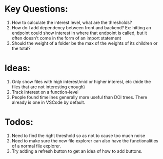 # Key Questions:

1. How to calculate the interest level, what are the thresholds?
2. How do I add dependency between front and backend? Ex: hitting an endpoint could show interest in where that endpoint is called, but it often doesn't come in the form of an import statement
3. Should the weight of a folder be the max of the weights of its children or the total?

# Ideas:

1. Only show files with high interest/mid or higher interest, etc (hide the files that are not interesting enough)
2. Track interest on a function-level
3. People found timelines generally more useful than DOI trees. There already is one in VSCode by default.

# Todos:

1. Need to find the right threshold so as not to cause too much noise
2. Need to make sure the new file explorer can also have the functionalities of a normal file explorer.
3. Try adding a refresh button to get an idea of how to add buttons.

